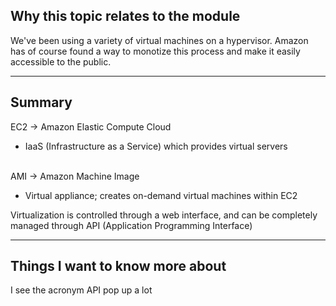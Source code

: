 ## Why this topic relates to the module
We've been using a variety of virtual machines on a hypervisor. Amazon has of course found a way to monotize this process and make it easily accessible to the public.
***
## Summary
EC2 -> Amazon Elastic Compute Cloud
* IaaS (Infrastructure as a Service) which provides virtual servers<br></br>

AMI -> Amazon Machine Image
* Virtual appliance; creates on-demand virtual machines within EC2

Virtualization is controlled through a web interface, and can be completely managed through API (Application Programming Interface)
***
## Things I want to know more about
I see the acronym API pop up a lot